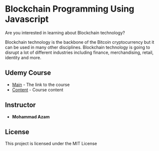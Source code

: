 # Blockchain Programming Using Javascript

Are you interested in learning about Blockchain technology?

Blockchain technology is the backbone of the Bitcoin cryptocurrency
but it can be used in many other disciplines. Blockchain technology
is going to disrupt a lot of different industries including finance,
merchandising, retail, identity and more.

## Udemy Course

* [Main](https://www.udemy.com/blockchain-programming-using-javascript) - The link to the course
* [Content](https://www.udemy.com/blockchain-programming-using-javascript/learn/v4/content) - Course content

## Instructor

* **Mohammad Azam**

## License

This project is licensed under the MIT License
